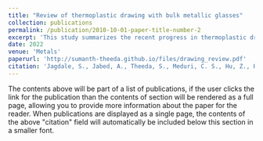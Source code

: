 ```yaml
---
title: "Review of thermoplastic drawing with bulk metallic glasses"
collection: publications
permalink: /publication/2010-10-01-paper-title-number-2
excerpt: 'This study summarizes the recent progress in thermoplastic drawing of bulk metallic glasses. The integration of drawing with templated embossing enables the fabrication of arrays of high-aspect-ratio nanostructures whereas the earlier drawing methodologies are limited to a single fiber. The two-step drawing can produce metallic glass structures such as, vertically aligned nanowires on substrates, nanoscale tensile specimens, hollow microneedles, helical shafts, and micro-yarns, which are challenging to fabricate with other thermoplastic forming operations. These geometries will open new applications for bulk metallic glasses in the areas of sensors, optical absorption, transdermal drug-delivery, and high-throughput characterization of size-effects. In this article, we review the emergence of template-based thermoplastic drawing in bulk metallic glasses. The review focuses on the development of experimental set-up, the quantitative description of drawing process, and the versatility of drawing methodology.'
date: 2022
venue: 'Metals'
paperurl: 'http://sumanth-theeda.github.io/files/drawing_review.pdf'
citation: 'Jagdale, S., Jabed, A., Theeda, S., Meduri, C. S., Hu, Z., Hasan, M., & Kumar, G. (2022). Review of thermoplastic drawing with bulk metallic glasses. Metals, 12(3), 518.'
---
```


The contents above will be part of a list of publications, if the user clicks the link for the publication than the contents of section will be rendered as a full page, allowing you to provide more information about the paper for the reader. When publications are displayed as a single page, the contents of the above "citation" field will automatically be included below this section in a smaller font.
